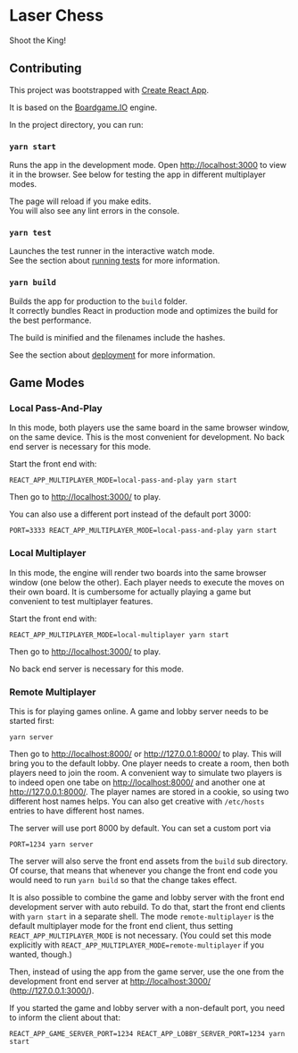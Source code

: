 # Laser Chess

Shoot the King!

## Contributing

This project was bootstrapped with [Create React App](https://github.com/facebook/create-react-app).

It is based on the [Boardgame.IO](https://boardgame.io/) engine.

In the project directory, you can run:

### `yarn start`

Runs the app in the development mode. Open <http://localhost:3000> to view it in the browser. See below for testing the app in different multiplayer modes.

The page will reload if you make edits.<br />
You will also see any lint errors in the console.

### `yarn test`

Launches the test runner in the interactive watch mode.<br />
See the section about [running tests](https://facebook.github.io/create-react-app/docs/running-tests) for more information.

### `yarn build`

Builds the app for production to the `build` folder.<br />
It correctly bundles React in production mode and optimizes the build for the best performance.

The build is minified and the filenames include the hashes.<br />

See the section about [deployment](https://facebook.github.io/create-react-app/docs/deployment) for more information.

## Game Modes

### Local Pass-And-Play

In this mode, both players use the same board in the same browser window, on the same device. This is the most convenient for development. No back end server is necessary for this mode.

Start the front end with:

```
REACT_APP_MULTIPLAYER_MODE=local-pass-and-play yarn start
```

Then go to <http://localhost:3000/> to play.

You can also use a different port instead of the default port 3000:
```
PORT=3333 REACT_APP_MULTIPLAYER_MODE=local-pass-and-play yarn start
```

### Local Multiplayer

In this mode, the engine will render two boards into the same browser window (one below the other). Each player needs to execute the moves on their own board. It is cumbersome for actually playing a game but convenient to test multiplayer features.

Start the front end with:

```
REACT_APP_MULTIPLAYER_MODE=local-multiplayer yarn start
```

Then go to <http://localhost:3000/> to play.

No back end server is necessary for this mode.

### Remote Multiplayer

This is for playing games online. A game and lobby server needs to be started first:

```
yarn server
```

Then go to <http://localhost:8000/> or <http://127.0.0.1:8000/> to play. This will bring you to the default lobby. One player needs to create a room, then both players need to join the room. A convenient way to simulate two players is to indeed open one tabe on <http://localhost:8000/> and another one at <http://127.0.0.1:8000/>. The player names are stored in a cookie, so using two different host names helps. You can also get creative with `/etc/hosts` entries to have different host names.

The server will use port 8000 by default. You can set a custom port via

```
PORT=1234 yarn server
```

The server will also serve the front end assets from the `build` sub directory. Of course, that means that whenever you change the front end code you would need to run `yarn build` so that the change takes effect.

It is also possible to combine the game and lobby server with the front end development server with auto rebuild. To do that, start the front end clients with `yarn start` in a separate shell. The mode `remote-multiplayer` is the default multiplayer mode for the front end client, thus setting `REACT_APP_MULTIPLAYER_MODE` is not necessary. (You could set this mode explicitly with `REACT_APP_MULTIPLAYER_MODE=remote-multiplayer` if you wanted, though.)

Then, instead of using the app from the game server, use the one from the development front end server at <http://localhost:3000/> (<http://127.0.0.1:3000/>).

If you started the game and lobby server with a non-default port, you need to inform the client about that:
```
REACT_APP_GAME_SERVER_PORT=1234 REACT_APP_LOBBY_SERVER_PORT=1234 yarn start
```

